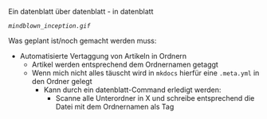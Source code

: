 Ein datenblatt über datenblatt - in datenblatt

*`mindblown_inception.gif`*

Was geplant ist/noch gemacht werden muss:
- Automatisierte Vertaggung von Artikeln in Ordnern
	- Artikel werden entsprechend dem Ordnernamen getaggt
	- Wenn mich nicht alles täuscht wird in `mkdocs` hierfür eine `.meta.yml` in den Ordner gelegt
		- Kann durch ein datenblatt-Command erledigt werden:
			- Scanne alle Unterordner in X und schreibe entsprechend die Datei mit dem Ordnernamen als Tag


